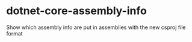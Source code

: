 # dotnet-core-assembly-info
Show which assembly info are put in assemblies with the new csproj file format
